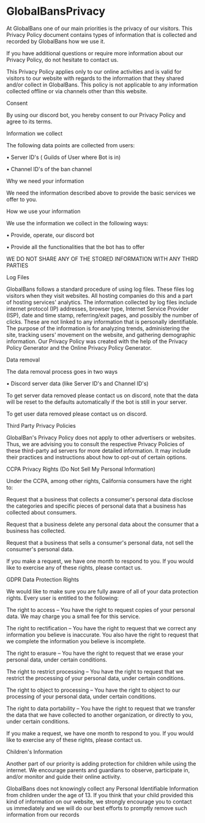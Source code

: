 # GlobalBansPrivacy


At GlobalBans one of our main priorities is the privacy of our visitors. This Privacy Policy document contains types of information that is collected and recorded by GlobalBans how we use it.

If you have additional questions or require more information about our Privacy Policy, do not hesitate to contact us.

This Privacy Policy applies only to our online activities and is valid for visitors to our website with regards to the information that they shared and/or collect in GlobalBans. This policy is not applicable to any information collected offline or via channels other than this website.

Consent

By using our discord bot, you hereby consent to our Privacy Policy and agree to its terms.

Information we collect

The following data points are collected from users:

• Server ID's ( Guilds of User where Bot is in)

• Channel ID's of the ban channel

Why we need your information

We need the information described above to provide the basic services we offer to you.

How we use your information

We use the information we collect in the following ways:

• Provide, operate, our discord bot

• Provide all the functionalities that the bot has to offer

WE DO NOT SHARE ANY OF THE STORED INFORMATION WITH ANY THIRD PARTIES

Log Files

GlobalBans follows a standard procedure of using log files. These files log visitors when they visit websites. All hosting companies do this and a part of hosting services' analytics. The information collected by log files include internet protocol (IP) addresses, browser type, Internet Service Provider (ISP), date and time stamp, referring/exit pages, and possibly the number of clicks. These are not linked to any information that is personally identifiable. The purpose of the information is for analyzing trends, administering the site, tracking users' movement on the website, and gathering demographic information. Our Privacy Policy was created with the help of the Privacy Policy Generator and the Online Privacy Policy Generator.

Data removal

The data removal process goes in two ways

• Discord server data (like Server ID's and Channel ID's)

To get server data removed please contact us on discord, note that the data will be reset to the defaults automatically if the bot is still in your server.

To get user data removed please contact us on discord.

Third Party Privacy Policies

GlobalBan's Privacy Policy does not apply to other advertisers or websites. Thus, we are advising you to consult the respective Privacy Policies of these third-party ad servers for more detailed information. It may include their practices and instructions about how to opt-out of certain options.

CCPA Privacy Rights (Do Not Sell My Personal Information)

Under the CCPA, among other rights, California consumers have the right to:

Request that a business that collects a consumer's personal data disclose the categories and specific pieces of personal data that a business has collected about consumers.

Request that a business delete any personal data about the consumer that a business has collected.

Request that a business that sells a consumer's personal data, not sell the consumer's personal data.

If you make a request, we have one month to respond to you. If you would like to exercise any of these rights, please contact us.

GDPR Data Protection Rights

We would like to make sure you are fully aware of all of your data protection rights. Every user is entitled to the following:

The right to access – You have the right to request copies of your personal data. We may charge you a small fee for this service.

The right to rectification – You have the right to request that we correct any information you believe is inaccurate. You also have the right to request that we complete the information you believe is incomplete.

The right to erasure – You have the right to request that we erase your personal data, under certain conditions.

The right to restrict processing – You have the right to request that we restrict the processing of your personal data, under certain conditions.

The right to object to processing – You have the right to object to our processing of your personal data, under certain conditions.

The right to data portability – You have the right to request that we transfer the data that we have collected to another organization, or directly to you, under certain conditions.

If you make a request, we have one month to respond to you. If you would like to exercise any of these rights, please contact us.

Children's Information

Another part of our priority is adding protection for children while using the internet. We encourage parents and guardians to observe, participate in, and/or monitor and guide their online activity.

GlobalBans does not knowingly collect any Personal Identifiable Information from children under the age of 13. If you think that your child provided this kind of information on our website, we strongly encourage you to contact us immediately and we will do our best efforts to promptly remove such information from our records

